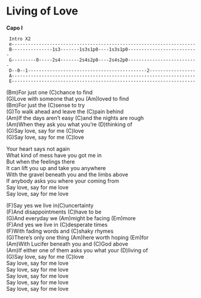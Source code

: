 # Living of Love

**Capo I**  

``` 
 Intro X2
 e--------------------------------------------------------------------
 B---------------1s3-------1s3s1p0----1s3s1p0--------------------------
 G---------0-----2s4-------2s4s2p0----2s4s2p0--------------------------
 D--0--1--------------------------------------------2-----------------
 A--------------------------------------------------------------------
 E--------------------------------------------------------------------
```

(Bm)For just one (C)chance to find  
(G)Love with someone that you (Am)loved to find  
(Bm)For just the (C)sense to try  
(G)To walk ahead and leave the (C)pain behind  
(Am)If the days aren’t easy (C)and the nights are rough  
(Am)When they ask you what you’re (D)thinking of  
(G)Say love, say for me (C)love  
(G)Say love, say for me (C)love  
  
Your heart says not again  
What kind of mess have you got me in  
But when the feelings there  
It can lift you up and take you anywhere  
With the gravel beneath you and the limbs above  
If anybody asks you where your coming from  
Say love, say for me love  
Say love, say for me love  
  
(F)Say yes we live in(C)uncertainty  
(F)And disappointments (C)have to be  
(G)And everyday we (Am)might be facing (Em)more  
(F)And yes we live in (C)desperate times  
(F)With fading words and (C)shaky rhymes  
(G)There’s only one thing (Am)here worth hoping (Em)for  
(Am)With Lucifer beneath you and (C)God above  
(Am)If either one of them asks you what your (D)living of  
(G)Say love, say for me (C)love  
Say love, say for me love  
Say love, say for me love  
Say love, say for me love  
Say love, say for me love  
Say love, say for me love
